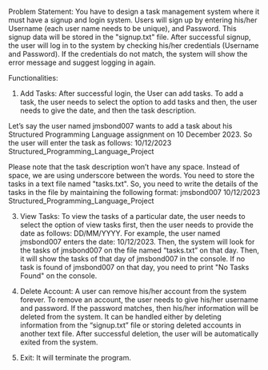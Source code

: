 Problem Statement:
You have to design a task management system where it must have a signup
and login system. Users will sign up by entering his/her Username (each user name needs to be
unique), and Password. This signup data will be stored in the "signup.txt" file. After successful
signup, the user will log in to the system by checking his/her credentials (Username and
Password). If the credentials do not match, the system will show the error message and suggest
logging in again.

Functionalities:

1. Add Tasks: After successful login, the User can add tasks. To add a task, the user needs to
select the option to add tasks and then, the user needs to give the date, and then the task
description.

Let’s say the user named jmsbond007 wants to add a task about his Structured
Programming Language assignment on 10 December 2023. So the user will enter the task
as follows:
10/12/2023 Structured_Programming_Language_Project

Please note that the task description won’t have any space. Instead of space, we are using
underscore between the words. You need to store the tasks in a text file named
"tasks.txt". So, you need to write the details of the tasks in the file by maintaining the
following format:
jmsbond007 10/12/2023 Structured_Programming_Language_Project

3. View Tasks: To view the tasks of a particular date, the user needs to select the option of
view tasks first, then the user needs to provide the date as follows: DD/MM/YYYY. For
example, the user named jmsbond007 enters the date: 10/12/2023. Then, the system will
look for the tasks of jmsbond007 on the file named “tasks.txt” on that day. Then, it will
show the tasks of that day of jmsbond007 in the console. If no task is found of
jmsbond007 on that day, you need to print "No Tasks Found" on the console.

5. Delete Account: A user can remove his/her account from the system forever. To remove
an account, the user needs to give his/her username and password. If the password
matches, then his/her information will be deleted from the system. It can be handled
either by deleting information from the “signup.txt” file or storing deleted accounts in
another text file. After successful deletion, the user will be automatically exited from the
system.

7. Exit: It will terminate the program.


